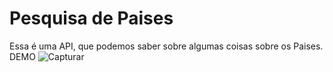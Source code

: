 # Pesquisa de Paises

Essa é uma API, que podemos saber sobre algumas coisas sobre os Paises.
DEMO
![Capturar](https://user-images.githubusercontent.com/86808777/125363485-120da780-e347-11eb-89ce-30dc4f82502a.PNG)
